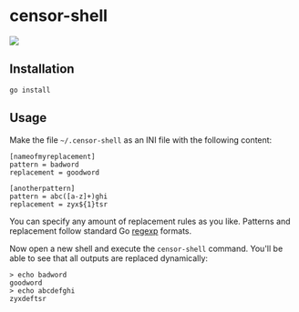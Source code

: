 # censor-shell

![](https://github.com/iann0036/iann0036/blob/master/static/censor-shell.gif?raw=true)

## Installation

```
go install
```

## Usage

Make the file `~/.censor-shell` as an INI file with the following content:

```
[nameofmyreplacement]
pattern = badword
replacement = goodword

[anotherpattern]
pattern = abc([a-z]+)ghi
replacement = zyx${1}tsr
```

You can specify any amount of replacement rules as you like. Patterns and replacement follow standard Go [regexp](https://golang.org/pkg/regexp/) formats.

Now open a new shell and execute the `censor-shell` command. You'll be able to see that all outputs are replaced dynamically:

```
> echo badword
goodword
> echo abcdefghi
zyxdeftsr
```

